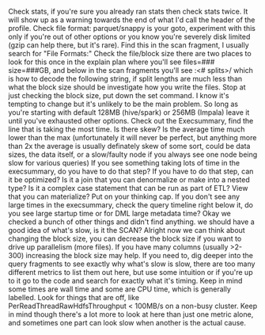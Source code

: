 Check stats, if you're sure you already ran stats then check stats twice.  It will show up as a warning towards the end of what I'd call the header of the profile.
Check file format: parquet/snappy is your goto, experiment with this only if you're out of other options or you know you're severely disk limited (gzip can help there, but it's rare).  Find this in the scan fragment, I usually search for "File Formats:"
Check the file/block size there are two places to look for this once in the explain plan where you'll see files=### size=###GB, and below in the scan fragments you'll see <volume id>:<# splits>/<split lengths> which is how to decode the following string, if split lengths are much less than what the block size should be investigate how you write the files.
Stop at just checking the block size, put down the set command.  I know it's tempting to change but it's unlikely to be the main problem. So long as you're starting with default 128MB (hive/spark) or 256MB (Impala) leave it until you've exhausted other options.
Check out the Execsummary, find the line that is taking the most time.
Is there skew?  Is the average time much lower than the max (unfortunately it will never be perfect, but anything more than 2x the average is usually definately skew of some sort, could be data sizes, the data itself, or a slow/faulty node if you always see one node being slow for various queries)
If you see something taking lots of time in the execsummary, do you have to do that step? 
If you have to do that step, can it be optimized? Is it a join that you can denormalize or make into a nested type?  Is it a complex case statement that can be run as part of ETL? View that you can materialize? Put on your thinking cap.
If you don't see any large times in the execsummary, check the query timeline right below it, do you see large startup time or for DML large metadata time?
Okay we checked a bunch of other things and didn't find anything. we should have a good idea of what's slow, is it the SCAN?  Alright now we can think about changing the block size, you can decrease the block size if you want to drive up parallelism (more files).  If you have many columns (usually >2-300) increasing the block size may help.
If you need to, dig deeper into the query fragments to see exactly why what's slow is slow, there are too many different metrics to list them out here, but use some intuition or if you're up to it go to the code and search for exactly what it's timing.  Keep in mind some times are wall time and some are CPU time, which is generally labelled.  Look for things that are off, like PerReadThreadRawHdfsThroughput < 100MB/s on a non-busy cluster. Keep in mind though there's a lot more to look at here than just one metric alone, and sometimes one part can look slow when another is the actual cause.